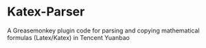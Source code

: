 # Katex-Parser
A Greasemonkey plugin code for parsing and copying mathematical formulas (Latex/Katex) in Tencent Yuanbao

